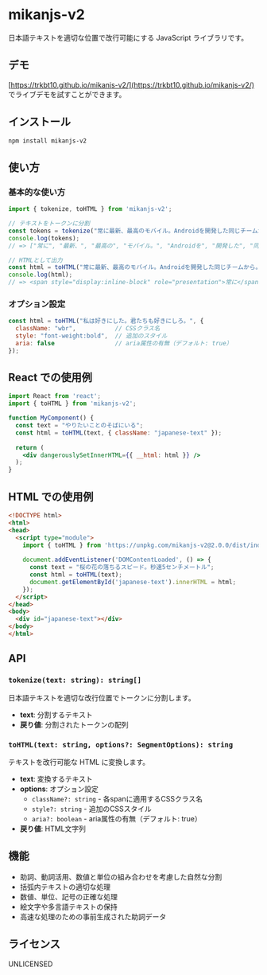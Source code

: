 # mikanjs-v2

日本語テキストを適切な位置で改行可能にする JavaScript ライブラリです。

## デモ

[https://trkbt10.github.io/mikanjs-v2/](https://trkbt10.github.io/mikanjs-v2/) でライブデモを試すことができます。

## インストール

```bash
npm install mikanjs-v2
```

## 使い方

### 基本的な使い方

```javascript
import { tokenize, toHTML } from 'mikanjs-v2';

// テキストをトークンに分割
const tokens = tokenize("常に最新、最高のモバイル。Androidを開発した同じチームから。");
console.log(tokens);
// => ["常に", "最新、", "最高の", "モバイル。", "Androidを", "開発した", "同じ", "チームから。"]

// HTMLとして出力
const html = toHTML("常に最新、最高のモバイル。Androidを開発した同じチームから。");
console.log(html);
// => <span style="display:inline-block" role="presentation">常に</span><span style="display:inline-block" role="presentation">最新、</span>...
```

### オプション設定

```javascript
const html = toHTML("私は好きにした。君たちも好きにしろ。", {
  className: "wbr",           // CSSクラス名
  style: "font-weight:bold",  // 追加のスタイル
  aria: false                 // aria属性の有無（デフォルト: true）
});
```

## React での使用例

```jsx
import React from 'react';
import { toHTML } from 'mikanjs-v2';

function MyComponent() {
  const text = "やりたいことのそばにいる";
  const html = toHTML(text, { className: "japanese-text" });
  
  return (
    <div dangerouslySetInnerHTML={{ __html: html }} />
  );
}
```

## HTML での使用例

```html
<!DOCTYPE html>
<html>
<head>
  <script type="module">
    import { toHTML } from 'https://unpkg.com/mikanjs-v2@2.0.0/dist/index.es.js';
    
    document.addEventListener('DOMContentLoaded', () => {
      const text = "桜の花の落ちるスピード。秒速5センチメートル";
      const html = toHTML(text);
      document.getElementById('japanese-text').innerHTML = html;
    });
  </script>
</head>
<body>
  <div id="japanese-text"></div>
</body>
</html>
```

## API

### `tokenize(text: string): string[]`

日本語テキストを適切な改行位置でトークンに分割します。

- **text**: 分割するテキスト
- **戻り値**: 分割されたトークンの配列

### `toHTML(text: string, options?: SegmentOptions): string`

テキストを改行可能な HTML に変換します。

- **text**: 変換するテキスト
- **options**: オプション設定
  - `className?: string` - 各spanに適用するCSSクラス名
  - `style?: string` - 追加のCSSスタイル
  - `aria?: boolean` - aria属性の有無（デフォルト: true）
- **戻り値**: HTML文字列

## 機能

- 助詞、動詞活用、数値と単位の組み合わせを考慮した自然な分割
- 括弧内テキストの適切な処理
- 数値、単位、記号の正確な処理
- 絵文字や多言語テキストの保持
- 高速な処理のための事前生成された助詞データ

## ライセンス

UNLICENSED
